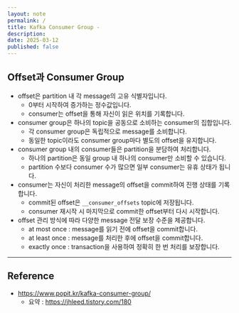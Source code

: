 ```yaml
---
layout: note
permalink: /
title: Kafka Consumer Group - 
description: 
date: 2025-03-12
published: false
---
```











## Offset과 Consumer Group

- offset은 partition 내 각 message의 고유 식별자입니다.
    - 0부터 시작하여 증가하는 정수값입니다.
    - consumer는 offset을 통해 자신이 읽은 위치를 기록합니다.
- consumer group은 하나의 topic을 공동으로 소비하는 consumer의 집합입니다.
    - 각 consumer group은 독립적으로 message를 소비합니다.
    - 동일한 topic이라도 consumer group마다 별도의 offset을 유지합니다.
- consumer group 내의 consumer들은 partition을 분담하여 처리합니다.
    - 하나의 partition은 동일 group 내 하나의 consumer만 소비할 수 있습니다.
    - partition 수보다 consumer 수가 많으면 일부 consumer는 유휴 상태가 됩니다.
- consumer는 자신이 처리한 message의 offset을 commit하여 진행 상태를 기록합니다.
    - commit된 offset은 `__consumer_offsets` topic에 저장됩니다.
    - consumer 재시작 시 마지막으로 commit한 offset부터 다시 시작합니다.
- offset 관리 방식에 따라 다양한 message 전달 보장 수준을 제공합니다.
    - at most once : message를 읽기 전에 offset을 commit합니다.
    - at least once : message를 처리한 후에 offset을 commit합니다.
    - exactly once : transaction을 사용하여 정확히 한 번 처리를 보장합니다.











---


## Reference

- <https://www.popit.kr/kafka-consumer-group/>
    - 요약 : https://jhleed.tistory.com/180
